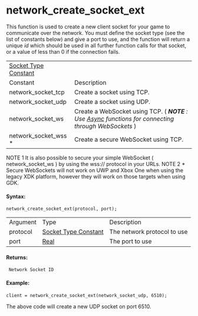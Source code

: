 # network_create_socket_ext

This function is used to create a new client socket for your game to
communicate over the network. You must define the socket type (see the
list of constants below) and give a port to use, and the function will
return a unique *id* which should be used in all further function calls
for that socket, or a value of less than 0 if the connection fails.

|                                                                                                             |                                                                                                                                       |
|-------------------------------------------------------------------------------------------------------------|---------------------------------------------------------------------------------------------------------------------------------------|
|  [Socket Type Constant](../../../../GameMaker_Language/GML_Reference/Networking/network_create_socket)  |                                                                                                                                       |
| Constant                                                                                                    | Description                                                                                                                           |
|  network_socket_tcp                                                                                         | Create a socket using TCP.                                                                                                            |
|  network_socket_udp                                                                                         | Create a socket using UDP.                                                                                                            |
|  network_socket_ws                                                                                          | Create a WebSocket using TCP. ( ***NOTE** : Use [Async](network_connect_raw_async) functions for connecting through WebSockets* ) |
|  network_socket_wss \*                                                                                      | Create a secure WebSocket using TCP.                                                                                                  |

NOTE 1 It is also possible to secure your simple WebSocket (
network_socket_ws ) by using the wss:// protocol in your URLs. NOTE 2 \*
Secure WebSockets will not work on UWP and Xbox One when using the
legacy XDK platform, however they will work on those targets when using
GDK.

#### Syntax:

``` gml
network_create_socket_ext(protocol, port);
```

|          |                                                                                                             |                             |
|----------|-------------------------------------------------------------------------------------------------------------|-----------------------------|
| Argument | Type                                                                                                        | Description                 |
| protocol |  [Socket Type Constant](../../../../GameMaker_Language/GML_Reference/Networking/network_create_socket)  | The network protocol to use |
| port     |  [Real](../../../../GameMaker_Language/GML_Overview/Data_Types)                                         | The port to use             |

#### Returns:

``` gml
 Network Socket ID
```

#### Example:

``` gml
client = network_create_socket_ext(network_socket_udp, 6510);
```

The above code will create a new UDP socket on port 6510.
